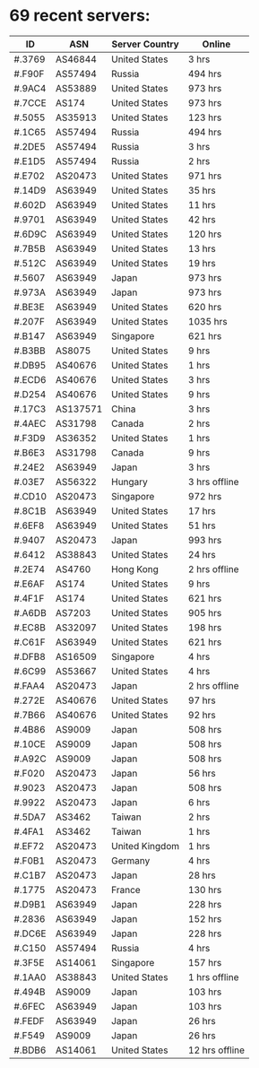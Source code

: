 # 69 recent servers:

| ID | ASN | Server Country | Online |
| ------ | ------ | ------ | ------ |
| #.3769 | AS46844 | United States | 3 hrs |
| #.F90F | AS57494 | Russia | 494 hrs |
| #.9AC4 | AS53889 | United States | 973 hrs |
| #.7CCE | AS174 | United States | 973 hrs |
| #.5055 | AS35913 | United States | 123 hrs |
| #.1C65 | AS57494 | Russia | 494 hrs |
| #.2DE5 | AS57494 | Russia | 3 hrs |
| #.E1D5 | AS57494 | Russia | 2 hrs |
| #.E702 | AS20473 | United States | 971 hrs |
| #.14D9 | AS63949 | United States | 35 hrs |
| #.602D | AS63949 | United States | 11 hrs |
| #.9701 | AS63949 | United States | 42 hrs |
| #.6D9C | AS63949 | United States | 120 hrs |
| #.7B5B | AS63949 | United States | 13 hrs |
| #.512C | AS63949 | United States | 19 hrs |
| #.5607 | AS63949 | Japan | 973 hrs |
| #.973A | AS63949 | Japan | 973 hrs |
| #.BE3E | AS63949 | United States | 620 hrs |
| #.207F | AS63949 | United States | 1035 hrs |
| #.B147 | AS63949 | Singapore | 621 hrs |
| #.B3BB | AS8075 | United States | 9 hrs |
| #.DB95 | AS40676 | United States | 1 hrs |
| #.ECD6 | AS40676 | United States | 3 hrs |
| #.D254 | AS40676 | United States | 9 hrs |
| #.17C3 | AS137571 | China | 3 hrs |
| #.4AEC | AS31798 | Canada | 2 hrs |
| #.F3D9 | AS36352 | United States | 1 hrs |
| #.B6E3 | AS31798 | Canada | 9 hrs |
| #.24E2 | AS63949 | Japan | 3 hrs |
| #.03E7 | AS56322 | Hungary | 3 hrs offline |
| #.CD10 | AS20473 | Singapore | 972 hrs |
| #.8C1B | AS63949 | United States | 17 hrs |
| #.6EF8 | AS63949 | United States | 51 hrs |
| #.9407 | AS20473 | Japan | 993 hrs |
| #.6412 | AS38843 | United States | 24 hrs |
| #.2E74 | AS4760 | Hong Kong | 2 hrs offline |
| #.E6AF | AS174 | United States | 9 hrs |
| #.4F1F | AS174 | United States | 621 hrs |
| #.A6DB | AS7203 | United States | 905 hrs |
| #.EC8B | AS32097 | United States | 198 hrs |
| #.C61F | AS63949 | United States | 621 hrs |
| #.DFB8 | AS16509 | Singapore | 4 hrs |
| #.6C99 | AS53667 | United States | 4 hrs |
| #.FAA4 | AS20473 | Japan | 2 hrs offline |
| #.272E | AS40676 | United States | 97 hrs |
| #.7B66 | AS40676 | United States | 92 hrs |
| #.4B86 | AS9009 | Japan | 508 hrs |
| #.10CE | AS9009 | Japan | 508 hrs |
| #.A92C | AS9009 | Japan | 508 hrs |
| #.F020 | AS20473 | Japan | 56 hrs |
| #.9023 | AS20473 | Japan | 508 hrs |
| #.9922 | AS20473 | Japan | 6 hrs |
| #.5DA7 | AS3462 | Taiwan | 2 hrs |
| #.4FA1 | AS3462 | Taiwan | 1 hrs |
| #.EF72 | AS20473 | United Kingdom | 1 hrs |
| #.F0B1 | AS20473 | Germany | 4 hrs |
| #.C1B7 | AS20473 | Japan | 28 hrs |
| #.1775 | AS20473 | France | 130 hrs |
| #.D9B1 | AS63949 | Japan | 228 hrs |
| #.2836 | AS63949 | Japan | 152 hrs |
| #.DC6E | AS63949 | Japan | 228 hrs |
| #.C150 | AS57494 | Russia | 4 hrs |
| #.3F5E | AS14061 | Singapore | 157 hrs |
| #.1AA0 | AS38843 | United States | 1 hrs offline |
| #.494B | AS9009 | Japan | 103 hrs |
| #.6FEC | AS63949 | Japan | 103 hrs |
| #.FEDF | AS63949 | Japan | 26 hrs |
| #.F549 | AS9009 | Japan | 26 hrs |
| #.BDB6 | AS14061 | United States | 12 hrs offline |

